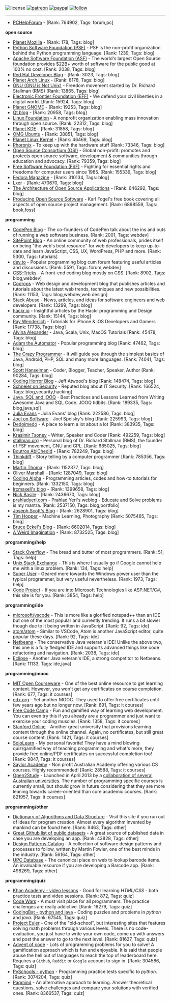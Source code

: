 ![license](https://img.shields.io/github/license/prahladyeri/siterank-stats.svg)
[![patreon](https://img.shields.io/badge/Patreon-brown.svg?logo=patreon)](https://www.patreon.com/prahladyeri)
[![paypal](https://img.shields.io/badge/PayPal-blue.svg?logo=paypal)](https://www.paypal.com/cgi-bin/webscr?cmd=_s-xclick&hosted_button_id=JM8FUXNFUK6EU)
[![follow](https://img.shields.io/twitter/follow/prahladyeri.svg?style=social)](https://twitter.com/prahladyeri)

---
- [PCHelpForum](https://pchelpforum.net) -  [Rank: 764902, Tags: forum,pc]

**open source**

- [Planet Mozilla](http://planet.mozilla.org/) -  [Rank: 178, Tags: blog]
- [Python Software Foundation (PSF)](https://www.python.org/psf/) - PSF is the non-profit organization behind the Python programming language. [Rank: 1239, Tags: blog]
- [Apache Software Foundation (ASF)](https://www.apache.org/) - The world's largest Open Source foundation provides $22B+ worth of software for the public good at 100% no cost. [Rank: 2038, Tags: blog]
- [Red Hat Developer Blog](https://developerblog.redhat.com/) -  [Rank: 3023, Tags: blog]
- [Planet Arch Linux](https://planet.archlinux.org/) -  [Rank: 8178, Tags: blog]
- [GNU (GNU is Not Unix)](https://www.gnu.org) - Freedom movement started by Dr. Richard Stallman (RMS) [Rank: 13865, Tags: blog]
- [Electronic Frontier Foundation (EFF)](https://www.eff.org/) - We defend your civil liberties in a digital world. [Rank: 15924, Tags: blog]
- [Planet GNOME](https://planet.gnome.org/) -  [Rank: 19253, Tags: blog]
- [Qt blog](http://blog.qt.io/) -  [Rank: 20958, Tags: blog]
- [Linux Foundation](https://www.linuxfoundation.org/) - A nonprofit organization enabling mass innovation through open source. [Rank: 22312, Tags: blog]
- [Planet KDE](https://planet.kde.org/) -  [Rank: 31858, Tags: blog]
- [OMG Ubuntu](https://www.omgubuntu.co.uk/) -  [Rank: 38851, Tags: blog]
- [Planet Linux Kernel](http://planet.kernel.org/) -  [Rank: 46469, Tags: blog]
- [Phoronix](https://www.phoronix.com/) - To keep up with the hardware stuff [Rank: 73346, Tags: blog]
- [Open Source Consortium (OSI)](https://opensource.org) - Global non-profit: promotes and protects open source software, development & communities through education and advocacy. [Rank: 79359, Tags: blog]
- [Free Software Foundation (FSF)](https://www.fsf.org/) - Fighting for essential rights and freedoms for computer users since 1985. [Rank: 155339, Tags: blog]
- [Fedora Magazine](https://fedoramagazine.org/) -  [Rank: 310134, Tags: blog]
- [Lxer](http://lxer.com/) -  [Rank: 470670, Tags: blog]
- [The Architecture of Open Source Applications](http://www.aosabook.org/en/index.html) -  [Rank: 646292, Tags: blog]
- [Producing Open Source Software](https://producingoss.com/) - Karl Fogel's free book covering all aspects of open source project management. [Rank: 6898559, Tags: book,foss]

**programming**

- [CodePen Blog](https://blog.codepen.io/) - The co-founders of CodePen talk about the ins and outs of running a web software business. [Rank: 2001, Tags: webdev]
- [SitePoint Blog](https://www.sitepoint.com/blog/) - An online community of web professionals, prides itself on being "the web's best resource" for web developers to keep up-to-date and learn JavaScript, CSS, UX, WordPress, PHP and more. [Rank: 5300, Tags: tutorials]
- [dev.to](https://dev.to/) - Popular programming blog cum forum featuring useful articles and discussions. [Rank: 5591, Tags: forum,webdev]
- [CSS-Tricks](https://css-tricks.com/) - A front-end coding blog mostly on CSS. [Rank: 8902, Tags: blog,webdev]
- [Codrops](https://tympanus.net/codrops/) - Web design and development blog that publishes articles and tutorials about the latest web trends, techniques and new possibilities. [Rank: 11153, Tags: blog,webdev,web design]
- [Stack Abuse](https://stackabuse.com/) - News, articles, and ideas for software engineers and web developers. [Rank: 13299, Tags: blog]
- [hackr.io](https://hackr.io/blog) - Insightful articles by the Hackr programming and Design community. [Rank: 15144, Tags: blog]
- [Ray Wenderlich](https://www.raywenderlich.com/) - Tutorials for iPhone & iOS Developers and Gamers [Rank: 17738, Tags: blog]
- [Alvina Alexander](https://alvinalexander.com/) - Java, Scala, Unix, MacOS Tutorials [Rank: 45478, Tags: blog]
- [Adam the Automator](https://adamtheautomator.com/) - Popular programming blog [Rank: 47462, Tags: blog]
- [The Crazy Programmer](https://www.thecrazyprogrammer.com/) - It will guide you through the simplest basics of Java, Android, PHP, SQL and many more languages. [Rank: 74041, Tags: blog]
- [Scott Hanselman](https://www.hanselman.com/) - Coder, Blogger, Teacher, Speaker, Author [Rank: 90284, Tags: blog]
- [Coding Horror Blog](https://blog.codinghorror.com/) - Jeff Atwood's blog [Rank: 148474, Tags: blog]
- [Schneier on Security](https://www.schneier.com/) - Reputed blog about IT Security. [Rank: 166524, Tags: blog,security,hacking]
- [Java, SQL and jOOQ](https://blog.jooq.org/) - Best Practices and Lessons Learned from Writing Awesome Java and SQL Code. JOOQ tidbits. [Rank: 189335, Tags: blog,java,sql]
- [Julia Evans](https://jvns.ca/) - Julia Evans' blog [Rank: 222586, Tags: blog]
- [Joel on Software](https://www.joelonsoftware.com/) - Joel Spolsky's blog [Rank: 225993, Tags: blog]
- [Dedoimedo](https://www.dedoimedo.com/) - A place to learn a lot about a lot [Rank: 383935, Tags: blog]
- [Krasimir Tsonev](https://krasimirtsonev.com/) - Writer, Speaker and Coder [Rank: 492259, Tags: blog]
- [stallman.org](https://stallman.org) - Personal blog of Dr. Richard Stallman (RMS), the founder of FSF movement, GNU and GPL. [Rank: 685025, Tags: blog]
- [Boutros AbiChedid](https://bacsoftwareconsulting.com/blog/index.php/about/) -  [Rank: 782249, Tags: blog]
- [Thinkdiff](https://thinkdiff.net/) - Story telling by a computer programmer [Rank: 785356, Tags: blog]
- [Martin Thoma](https://martin-thoma.com/) -  [Rank: 1152377, Tags: blog]
- [Oliver Marshall](https://olivermarshall.net/) -  [Rank: 1287049, Tags: blog]
- [Coding Alpha](https://www.codingalpha.com/) - Programming articles, codes and how-to tutorials for beginners. [Rank: 1332150, Tags: blog]
- [Ircmaxell's blog](https://blog.ircmaxell.com/) -  [Rank: 1399658, Tags: blog]
- [Nick Basile](https://nick-basile.com/) -  [Rank: 2436670, Tags: blog]
- [prahladyeri.com](https://prahladyeri.com) - Prahlad Yeri's weblog - Educate and Solve problems is my mantra. [Rank: 2537150, Tags: blog,portfolio]
- [Joseph Scott's Blog](https://blog.josephscott.org/) -  [Rank: 2628901, Tags: blog]
- [Tim Hopper](https://tdhopper.com/) - Machine Learning, Photography [Rank: 5075465, Tags: blog]
- [Bruce Eckel's Blog](https://www.bruceeckel.com/) -  [Rank: 6602014, Tags: blog]
- [A Weird Imagination](https://aweirdimagination.net/) -  [Rank: 8732525, Tags: blog]

**programming/help**

- [Stack Overflow](https://stackoverflow.com) - The bread and butter of most programmers. [Rank: 51, Tags: help]
- [Unix Stack Exchange](https://unix.stackexchange.com) - This is where I usually go if Google cannot help me with a linux problem. [Rank: 134, Tags: help]
- [Super User](https://superuser.com) - Geared more towards the Windows power user than the typical programmer, but very useful nevertheless. [Rank: 1973, Tags: help]
- [Code Project](https://www.codeproject.com) - If you are into Microsoft Technologies like ASP.NET/C#, this site is for you. [Rank: 3854, Tags: help]

**programming/ide**

- [microsoft/vscode](https://github.com/microsoft/vscode) - This is more like a glorified notepad++ than an IDE but one of the most popular and currently trending. It runs a bit slower though due to it being written in JavaScript. [Rank: 92, Tags: ide]
- [atom/atom](https://github.com/atom/atom) - Similar to VSCode, Atom is another JavaScript editor, quite popular these days. [Rank: 92, Tags: ide]
- [Netbeans](https://netbeans.apache.org/) - The conservative Java veteran's IDE! Unlike the above two, this one is a fully fledged IDE and supports advanced things like code refactoring and navigation. [Rank: 2038, Tags: ide]
- [Eclipse](https://eclipse.org) - Another Java veteran's IDE, a strong competitor to Netbeans. [Rank: 11133, Tags: ide,java]

**programming/mooc**

- [MIT Open Courseware](https://ocw.mit.edu) - One of the best online resource to get learning content. However, you won't get any certificates on course completion. [Rank: 677, Tags: it courses]
- [edx.org](https://courses.edx.org/) - Yet another MOOC. They used to offer free certificates until few years ago but no longer now. [Rank: 891, Tags: it courses]
- [Free Code Camp](https://www.freecodecamp.org/) - Fun and gamified way of learning web development. You can even try this if you already are a programmer and just want to exercise your coding muscles. [Rank: 1358, Tags: it courses]
- [Stanford Online](http://online.stanford.edu/) - Another great university that provisions learning content through the online channel. Again, no certificates, but still great course content. [Rank: 1421, Tags: it courses]
- [SoloLearn](https://www.sololearn.com) - My personal favorite! They have a mind blowing quiz/gamified way of teaching programming and what's more, they provide free online/PDF certificates on successful completion too! [Rank: 9847, Tags: it courses]
- [Saylor Academy](https://learn.saylor.org) - Non profit Australian Academy offering various CS courses. Highly recommended! [Rank: 28588, Tags: it courses]
- [Open2Study](https://www.open2study.com) - Launched in April 2013 by a [collaboration of several Australian universities](http://www.thegoodmooc.com/2013/06/a-review-of-open2study.html). The number of programming specific courses is currently small, but should grow in future considering that they are more leaning towards career-oriented than core academic courses. [Rank: 821957, Tags: it courses]

**programming/other**

- [Dictionary of Algorithms and Data Structure](http://xlinux.nist.gov/dads/) - Visit this site if you run out of ideas for program creation. Almost every algorithm invented by mankind can be found here. [Rank: 9463, Tags: other]
- [Great Github list of public datasets](http://www.datasciencecentral.com/profiles/blogs/great-github-list-of-public-data-sets) - A great source of published data in case you are developing an app. [Rank: 43828, Tags: other]
- [Design Patterns Catalog](http://martinfowler.com/eaaCatalog/) - A collection of software design patterns and processes to follow, written by Martin Fowler, one of the best minds in the industry. [Rank: 56164, Tags: other]
- [UPC Database](https://www.upcdatabase.com/itemform.asp) - The canonical place on web to lookup barcode items. An invaluable resource if you are developing a Barcode app. [Rank: 498269, Tags: other]

**programming/quiz**

- [Khan Academy - video lessons](https://www.khanacademy.org/) - Good for learning *HTML/CSS* - both practice tests and video sessions. [Rank: 872, Tags: quiz]
- [Code Wars](https://www.codewars.com/) - A must visit place for all programmers. The practice challenges are really addictive. [Rank: 16279, Tags: quiz]
- [CodingBat - python and java](https://codingbat.com/) - Coding puzzles and problems in *python* and *java*. [Rank: 67545, Tags: quiz]
- [Project Euler](https://projecteuler.net/) - One of the "old-school", but interesting sites that features solving math problems through various levels. There is no code-evaluation, you just have to write your own code, come up with answers and post the answer to go to the next level. [Rank: 81627, Tags: quiz]
- [Advent of code](https://adventofcode.com/) - Lots of programming problems for you to solve! A gamification approach which is fun and enjoyable. It is said that people abuse the hell out of languages to reach the top of leaderboard here. Requires a `Github`, `Reddit` or `Google` account to sign in. [Rank: 304586, Tags: quiz]
- [PySchools - python](https://www.pyschools.com) - Programming practice tests specific to *python*. [Rank: 3074204, Tags: quiz]
- [Paqmind](https://paqmind.com/) - An alternative approach to learning. Answer theoretical questions, solve challenges and compare your solutions with verified ones. [Rank: 8366537, Tags: quiz]

